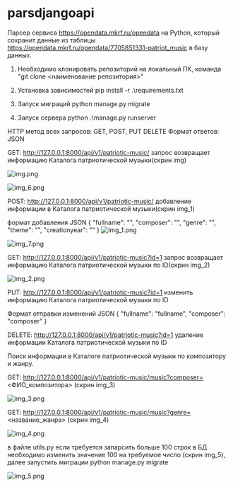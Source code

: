 # parsdjangoapi

Парсер сервиса https://opendata.mkrf.ru/opendata на Python, который сохранит данные из
таблицы https://opendata.mkrf.ru/opendata/7705851331-patriot_music в базу данных.

1. Необходимо клонировать репозиторий на локальный ПК, команда "git clone <наименование репозитория>"

2. Установка зависимостей pip install -r .\requirements.txt

3. Запуск миграций python manage.py migrate

4. Запуск сервера python .\manage.py runserver


HTTP метод всех запросов: GET, POST, PUT DELETE
Формат ответов: JSON

GET: http://127.0.0.1:8000/api/v1/patriotic-music/ запрос возвращает информацию Каталога патриотической музыки(скрин img)

![img.png](media/img.png)

![img_6.png](media/img_6.png)

POST: http://127.0.0.1:8000/api/v1/patriotic-music/ добавление информации в Каталога патриотической музыки(скрин img_1)

формат добавления JSON
{
    "fullname": "",
    "composer": "",
    "genre": "",
    "theme": "",
    "creationyear": ""
}
![img_1.png](media/img_1.png)

![img_7.png](media/img_7.png)

GET: http://127.0.0.1:8000/api/v1/patriotic-music?id=1  запрос возвращает информацию Каталога патриотической музыки по
ID(скрин img_2)

![img_2.png](media/img_2.png)

PUT: http://127.0.0.1:8000/api/v1/patriotic-music?id=1  изменить информацию Каталога патриотической музыки по
ID

Формат отправки изменений JSON 
{
    "fullname": "fullname",
    "composer": "composer"
}

DELETE: http://127.0.0.1:8000/api/v1/patriotic-music?id=1  удаление информации Каталога патриотической музыки по
ID

Поиск информации в Каталоге патриотической музыки по композитору и жанру. 

GET: http://127.0.0.1:8000/api/v1/patriotic-music/music?composer=<ФИО_композитора> (скрин img_3)

![img_3.png](media/img_3.png)

GET: http://127.0.0.1:8000/api/v1/patriotic-music/music?genre=<название_жанра> (скрин img_4)

![img_4.png](media/img_4.png)

в файле utils.py если требуется запарсить больше 100 строк в БД необходимо изменить значение 100 на требуемое число (скрин img_5), 
далее запустить миграции python manage.py migrate

![img_5.png](media/img_5.png)